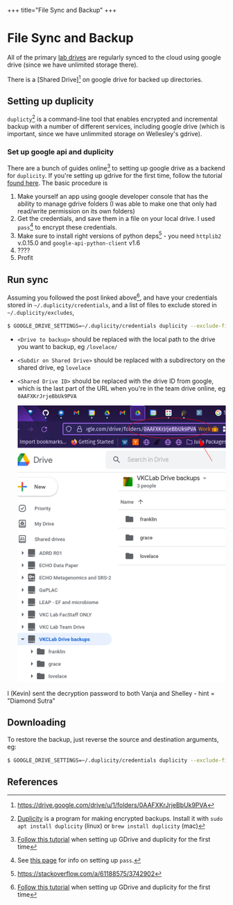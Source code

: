 +++
title="File Sync and Backup"
+++

# File Sync and Backup

All of the primary [lab drives](computers/) are regularly synced to the cloud using google drive
(since we have unlimited storage there).

There is a [Shared Drive][^shareddrive] on google drive for backed up directories.
## Setting up duplicity

`duplicty`[^duplicity] is a command-line tool that enables encrypted and incremental backup
with a number of different services, including google drive
(which is important, since we have unlimmited storage on Wellesley's gdrive).

### Set up google api and duplicity

There are a bunch of guides online[^dupgdrive] to setting up google drive
as a backend for `duplicity`.
If you're setting up gdrive for the first time, follow the tutorial [found here](https://rgarth.github.io/2017/10/29/Grive-and-Duplicity/).
The basic procedure is

1. Make yourself an app using google developer console that has
   the ability to manage gdrive folders
   (I was able to make one that only had read/write permission on its own folders)
2. Get the credentials, and save them in a file on your local drive.
   I used `pass`[^pass] to encrypt these credentials.
3. Make sure to install right versions of python deps[^pydrive] -
   you need `httplib2` v.0.15.0 and `google-api-python-client` v1.6
4. ????
5. Profit

## Run sync

Assuming you followed the post linked above[^dupgdrive],
and have your credentials stored in `~/.duplicity/credentials`,
and a list of files to exclude stored in `~/.duplicity/excludes`,

```sh
$ GOOGLE_DRIVE_SETTINGS=~/.duplicity/credentials duplicity --exclude-filelist ~/.duplicity/excludes <source directory> "pydrive://developer.gserviceaccount.com/<Subdir on Shared Drive>/?driveID=<Shared Drive ID>"
```

- `<Drive to backup>` should be replaced with the local path to the drive you want to backup,
  eg `/lovelace/`
- `<Subdir on Shared Drive>` should be replaced with a subdirectory on the shared drive,
  eg `lovelace`
- `<Shared Drive ID>` should be replaced with the drive ID from google, which is the last part
  of the URL when you're in the team drive online, eg `0AAFXKrJrjeBbUk9PVA`

  ![Shared Drive ID](/assets/img/gdrive_shared_id.png)

I (Kevin) sent the decryption password to both Vanja and Shelley - hint = "Diamond Sutra"

## Downloading

To restore the backup, just reverse the source and destination arguments, eg:

```sh
$ GOOGLE_DRIVE_SETTINGS=~/.duplicity/credentials duplicity --exclude-filelist ~/.duplicity/excludes "pydrive://developer.gserviceaccount.com/<Subdir on Shared Drive>/?driveID=<Shared Drive ID>" <destination directory> 
```

## References

[^duplicity]: [Duplicity](https://gitlab.com/duplicity/duplicity) is a program for making encrypted backups. Install it with `sudo apt install duplicity` (linux) or `brew install duplicity` (mac)
[^dupgdrive]: [Follow this tutorial](https://rgarth.github.io/2017/10/29/Grive-and-Duplicity/) when setting up GDrive and duplicity for the first time
[^pass]: See [this page](pass/) for info on setting up `pass`.
[^pydrive]: https://stackoverflow.com/a/61188575/3742902
[^shareddrive]: https://drive.google.com/drive/u/1/folders/0AAFXKrJrjeBbUk9PVA